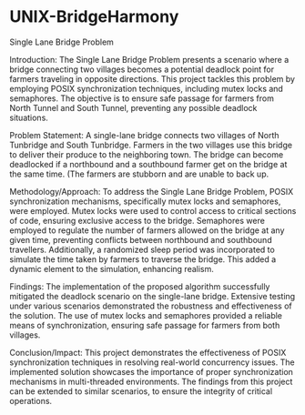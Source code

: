 # UNIX-BridgeHarmony
Single Lane Bridge Problem


Introduction:
	The Single Lane Bridge Problem presents a scenario where a bridge connecting two villages becomes a potential deadlock point for farmers traveling in opposite directions. This project tackles this problem by employing POSIX synchronization techniques, including mutex locks and semaphores. The objective is to ensure safe passage for farmers from North Tunnel and South Tunnel, preventing any possible deadlock situations.

Problem Statement:
A single-lane bridge connects two villages of North Tunbridge and South Tunbridge. Farmers in the two villages use this bridge to deliver their produce to the neighboring town. The bridge can become deadlocked if a northbound and a southbound farmer get on the bridge at the same time. (The farmers are stubborn and are unable to back up. 

Methodology/Approach:
To address the Single Lane Bridge Problem, POSIX synchronization mechanisms, specifically mutex locks and semaphores, were employed. Mutex locks were used to control access to critical sections of code, ensuring exclusive access to the bridge. Semaphores were employed to regulate the number of farmers allowed on the bridge at any given time, preventing conflicts between northbound and southbound travellers.
Additionally, a randomized sleep period was incorporated to simulate the time taken by farmers to traverse the bridge. This added a dynamic element to the simulation, enhancing realism.

Findings:
The implementation of the proposed algorithm successfully mitigated the deadlock scenario on the single-lane bridge. Extensive testing under various scenarios demonstrated the robustness and effectiveness of the solution. The use of mutex locks and semaphores provided a reliable means of synchronization, ensuring safe passage for farmers from both villages.

Conclusion/Impact:
This project demonstrates the effectiveness of POSIX synchronization techniques in resolving real-world concurrency issues. The implemented solution showcases the importance of proper synchronization mechanisms in multi-threaded environments. The findings from this project can be extended to similar scenarios, to ensure the integrity of critical operations.

